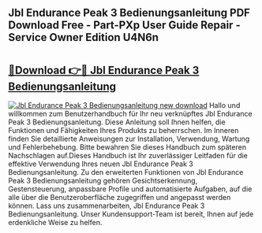 ## Jbl Endurance Peak 3 Bedienungsanleitung PDF Download Free - Part-PXp User Guide Repair - Service Owner Edition U4N6n

# <h2><a href="http://df4txxw.blite.top/?on=Jbl+Endurance+Peak+3+Bedienungsanleitung">🔗Download 👉🔴 Jbl Endurance Peak 3 Bedienungsanleitung</a></h2>

[![Jbl Endurance Peak 3 Bedienungsanleitung new download](https://i.imgur.com/lujVjoI.png)](http://df4txxw.blite.top/?on=Jbl+Endurance+Peak+3+Bedienungsanleitung)
Hallo und willkommen zum Benutzerhandbuch für Ihr neu verknüpftes Jbl Endurance Peak 3 Bedienungsanleitung. Diese Anleitung soll Ihnen helfen, die Funktionen und Fähigkeiten Ihres Produkts zu beherrschen. Im Inneren finden Sie detaillierte Anweisungen zur Installation, Verwendung, Wartung und Fehlerbehebung. Bitte bewahren Sie dieses Handbuch zum späteren Nachschlagen auf.Dieses Handbuch ist Ihr zuverlässiger Leitfaden für die effektive Verwendung Ihres neuen Jbl Endurance Peak 3 Bedienungsanleitung. Zu den erweiterten Funktionen von Jbl Endurance Peak 3 Bedienungsanleitung gehören Gesichtserkennung, Gestensteuerung, anpassbare Profile und automatisierte Aufgaben, auf die alle über die Benutzeroberfläche zugegriffen und angepasst werden können. Lass uns zusammenarbeiten, Jbl Endurance Peak 3 Bedienungsanleitung. Unser Kundensupport-Team ist bereit, Ihnen auf jede erdenkliche Weise zu helfen.

